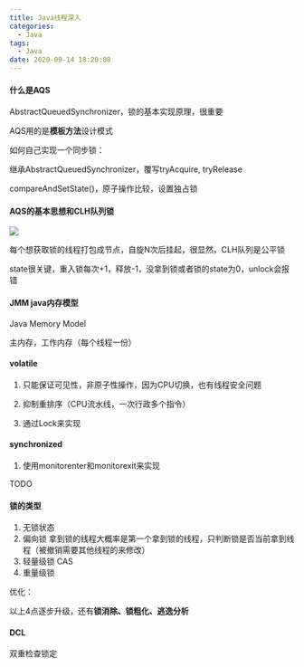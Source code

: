 ```yaml
---
title: Java线程深入
categories:
  - Java
tags:
  - Java
date: 2020-09-14 18:20:08
---
```




#### 什么是AQS

AbstractQueuedSynchronizer，锁的基本实现原理，很重要

AQS用的是**模板方法**设计模式

如何自己实现一个同步锁：

继承AbstractQueuedSynchronizer，覆写tryAcquire, tryRelease

compareAndSetState()，原子操作比较，设置独占锁



#### AQS的基本思想和CLH队列锁

![](http://m.qpic.cn/psc?/V13IATxj2uFujC/bqQfVz5yrrGYSXMvKr.cqdW3oUFDzjf8kN6jk3nDj9gRME4*9qlXLhpLXi*SHNmjDRPSqnWCkFeWmf0oss.xylA5BCke81HVDd*R7dt234A!/b&bo=jAc4BAAAAAADB5U!&rf=viewer_4)

每个想获取锁的线程打包成节点，自旋N次后挂起，很显然，CLH队列是公平锁

state很关键，重入锁每次+1，释放-1，没拿到锁或者锁的state为0，unlock会报错



#### JMM java内存模型

Java Memory Model

主内存，工作内存（每个线程一份）



#### volatile

1. 只能保证可见性，非原子性操作，因为CPU切换，也有线程安全问题

2. 抑制重排序（CPU流水线，一次行政多个指令）

3. 通过Lock来实现



#### synchronized

1. 使用monitorenter和monitorexit来实现

TODO



#### 锁的类型

1. 无锁状态
2. 偏向锁 拿到锁的线程大概率是第一个拿到锁的线程，只判断锁是否当前拿到线程（被撤销需要其他线程的来修改）
3. 轻量级锁 CAS
4. 重量级锁



优化：

以上4点逐步升级，还有**锁消除、锁粗化、逃逸分析**



#### DCL

双重检查锁定